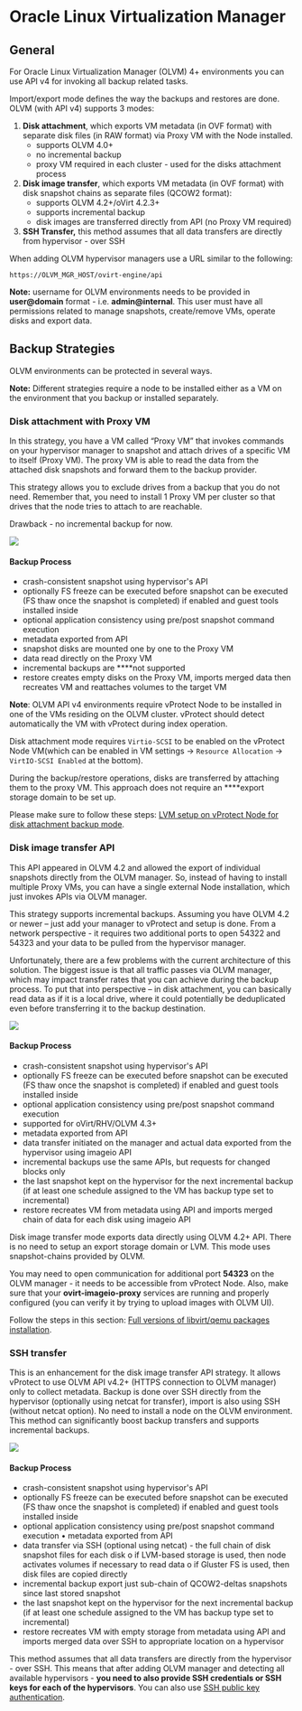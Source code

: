 # Oracle Linux Virtualization Manager

## General

For Oracle Linux Virtualization Manager \(OLVM\) 4+ environments you can use API v4 for invoking all backup related tasks.

Import/export mode defines the way the backups and restores are done. OLVM \(with API v4\) supports 3 modes:

1. **Disk attachment**, which exports VM metadata \(in OVF format\) with separate disk files \(in RAW format\) via Proxy VM with the Node installed.
   * supports OLVM 4.0+
   * no incremental backup
   * proxy VM required in each cluster - used for the disks attachment process
2. **Disk image transfer**, which exports VM metadata \(in OVF format\) with disk snapshot chains as separate files \(QCOW2 format\):
   * supports OLVM 4.2+/oVirt 4.2.3+
   * supports incremental backup
   * disk images are transferred directly from API \(no Proxy VM required\)
3. **SSH Transfer,** this method assumes that all data transfers are directly from hypervisor - over SSH

When adding OLVM hypervisor managers use a URL similar to the following:

```text
https://OLVM_MGR_HOST/ovirt-engine/api
```

**Note:** username for OLVM environments needs to be provided in **user@domain** format - i.e. **admin@internal**. This user must have all permissions related to manage snapshots, create/remove VMs, operate disks and export data.

## Backup Strategies

OLVM environments can be protected in several ways.

**Note:** Different strategies require a node to be installed either as a VM on the environment that you backup or installed separately.

### Disk attachment with Proxy VM

In this strategy, you have a VM called “Proxy VM” that invokes commands on your hypervisor manager to snapshot and attach drives of a specific VM to itself \(Proxy VM\). The proxy VM is able to read the data from the attached disk snapshots and forward them to the backup provider.

This strategy allows you to exclude drives from a backup that you do not need. Remember that, you need to install 1 Proxy VM per cluster so that drives that the node tries to attach to are reachable.

Drawback - no incremental backup for now.

![](../../../.gitbook/assets/deployment-vprotect-olvm-disk-attachemnt.png)

#### **Backup Process**

* crash-consistent snapshot using hypervisor's API
* optionally FS freeze can be executed before snapshot can be executed \(FS thaw once the snapshot is completed\) if enabled and guest tools installed inside
* optional application consistency using pre/post snapshot command execution
* metadata exported from API
* snapshot disks are mounted one by one to the Proxy VM
* data read directly on the Proxy VM
* incremental backups are ****not supported
* restore creates empty disks on the Proxy VM, imports merged data then recreates VM and reattaches volumes to the target VM

**Note**: OLVM API v4 environments require vProtect Node to be installed in one of the VMs residing on the OLVM cluster. vProtect should detect automatically the VM with vProtect during index operation.

Disk attachment mode requires `Virtio-SCSI` to be enabled on the vProtect Node VM\(which can be enabled in VM settings -&gt; `Resource Allocation` -&gt; `VirtIO-SCSI Enabled` at the bottom\).

During the backup/restore operations, disks are transferred by attaching them to the proxy VM. This approach does not require an ****export storage domain to be set up.

Please make sure to follow these steps: [LVM setup on vProtect Node for disk attachment backup mode](../../common-tasks/lvm-setup-on-vprotect-node-for-disk-attachment-backup-mode.md).

### Disk image transfer API

This API appeared in OLVM 4.2 and allowed the export of individual snapshots directly from the OLVM manager. So, instead of having to install multiple Proxy VMs, you can have a single external Node installation, which just invokes APIs via OLVM manager.

This strategy supports incremental backups. Assuming you have OLVM 4.2 or newer – just add your manager to vProtect and setup is done. From a network perspective - it requires two additional ports to open 54322 and 54323 and your data to be pulled from the hypervisor manager.

Unfortunately, there are a few problems with the current architecture of this solution. The biggest issue is that all traffic passes via OLVM manager, which may impact transfer rates that you can achieve during the backup process. To put that into perspective – in disk attachment, you can basically read data as if it is a local drive, where it could potentially be deduplicated even before transferring it to the backup destination.

![](../../../.gitbook/assets/deployment-vprotect-olvm-disk-image-transfer.png)

#### Backup Process

* crash-consistent snapshot using hypervisor's API
* optionally FS freeze can be executed before snapshot can be executed \(FS thaw once the snapshot is completed\) if enabled and guest tools installed inside
* optional application consistency using pre/post snapshot command execution
* supported for oVirt/RHV/OLVM 4.3+
* metadata exported from API
* data transfer initiated on the manager and actual data exported from the hypervisor using imageio API
* incremental backups use the same APIs, but requests for changed blocks only
* the last snapshot kept on the hypervisor for the next incremental backup \(if at least one schedule assigned to the VM has backup type set to incremental\)
* restore recreates VM from metadata using API and imports merged chain of data for each disk using imageio API

Disk image transfer mode exports data directly using OLVM 4.2+ API. There is no need to setup an export storage domain or LVM. This mode uses snapshot-chains provided by OLVM.

You may need to open communication for additional port **54323** on the OLVM manager - it needs to be accessible from vProtect Node. Also, make sure that your **ovirt-imageio-proxy** services are running and properly configured \(you can verify it by trying to upload images with OLVM UI\).

Follow the steps in this section: [Full versions of libvirt/qemu packages installation](../../common-tasks/full-versions-of-libvirt-qemu-packages-installation.md).

### SSH transfer

This is an enhancement for the disk image transfer API strategy. It allows vProtect to use OLVM API v4.2+ \(HTTPS connection to OLVM manager\) only to collect metadata. Backup is done over SSH directly from the hypervisor \(optionally using netcat for transfer\), import is also using SSH \(without netcat option\). No need to install a node on the OLVM environment. This method can significantly boost backup transfers and supports incremental backups.

![](../../../.gitbook/assets/deployment-vprotect-olvm-ssh-transfer.png)

#### Backup Process

* crash-consistent snapshot using hypervisor's API
* optionally FS freeze can be executed before snapshot can be executed \(FS thaw once the snapshot is completed\) if enabled and guest tools installed inside
* optional application consistency using pre/post snapshot command execution • metadata exported from API
* data transfer via SSH \(optional using netcat\) - the full chain of disk snapshot files for each disk o if LVM-based storage is used, then node activates volumes if necessary to read data o if Gluster FS is used, then disk files are copied directly
* incremental backup export just sub-chain of QCOW2-deltas snapshots since last stored snapshot
* the last snapshot kept on the hypervisor for the next incremental backup \(if at least one schedule assigned to the VM has backup type set to incremental\)
* restore recreates VM with empty storage from metadata using API and imports merged data over SSH to appropriate location on a hypervisor

This method assumes that all data transfers are directly from the hypervisor - over SSH. This means that after adding OLVM manager and detecting all available hypervisors - **you need to also provide SSH credentials or SSH keys for each of the hypervisors**. You can also use [SSH public key authentication](../../common-tasks/ssh-public-key-authentication.md).


